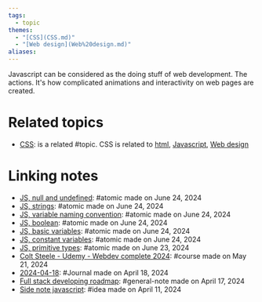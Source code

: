 ```yaml
---  
tags:  
  - topic  
themes:  
  - "[CSS](CSS.md)"  
  - "[Web design](Web%20design.md)"  
aliases:   
---  
```

  
Javascript can be considered as the doing stuff of web development. The actions. It's how complicated animations and interactivity on web pages are created.  
# Related topics  
- [CSS](./CSS.md): is a related #topic. CSS is related to [html](./html.md), [Javascript](Javascript.md), [Web design](./Web%20design.md)  
  
# Linking notes  
- [JS, null and undefined](./JS,%20null%20and%20undefined.md): #atomic made on June 24, 2024  
- [JS, strings](./JS,%20strings.md): #atomic made on June 24, 2024  
- [JS, variable naming convention](./JS,%20variable%20naming%20convention.md): #atomic made on June 24, 2024  
- [JS, boolean](./JS,%20boolean.md): #atomic made on June 24, 2024  
- [JS, basic variables](./JS,%20basic%20variables.md): #atomic made on June 24, 2024  
- [JS, constant variables](./JS,%20constant%20variables.md): #atomic made on June 24, 2024  
- [JS, primitive types](./JS,%20primitive%20types.md): #atomic made on June 23, 2024  
- [Colt Steele - Udemy - Webdev complete 2024](../Courses/Colt%20Steele%20-%20Udemy%20-%20Webdev%20complete%202024.md): #course made on May 21, 2024  
- [2024-04-18](../../../2024-04-18.md): #Journal made on April 18, 2024  
- [Full stack developing roadmap](./Full%20stack%20developing%20roadmap.md): #general-note made on April 17, 2024  
- [Side note javascript](../Ideas/Side%20note%20javascript.md): #idea made on April 11, 2024  
  
